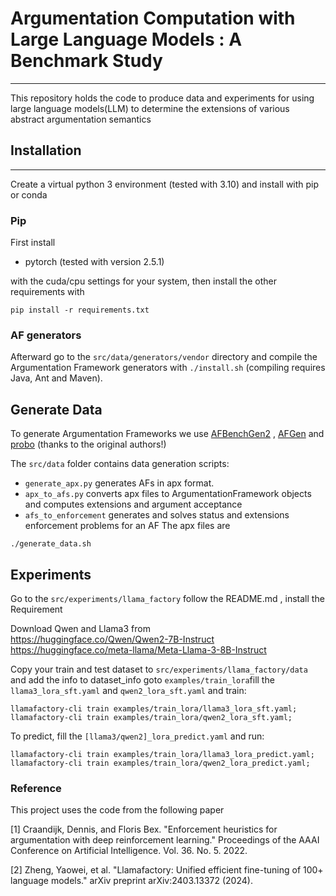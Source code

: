 # Argumentation Computation with Large Language Models : A Benchmark Study

---
This repository holds the code to produce data and experiments for using large language models(LLM) to determine the extensions of various abstract argumentation semantics
## Installation

---
Create a virtual python 3 environment (tested with 3.10) and install with pip or conda

### Pip
First install

* pytorch (tested with version 2.5.1)

with the cuda/cpu settings for your system, then install the other requirements with
    
`pip install -r requirements.txt`

### AF generators

Afterward go to the `src/data/generators/vendor` directory and compile the Argumentation Framework generators
with `./install.sh` (compiling requires Java, Ant and Maven).

## Generate Data

To generate Argumentation Frameworks we use [AFBenchGen2](https://sourceforge.net/projects/afbenchgen/)
, [AFGen](http://argumentationcompetition.org/2019/papers/ICCMA19_paper_3.pdf)
and [probo](https://sourceforge.net/projects/probo/) (thanks to the original authors!)

The `src/data` folder contains data generation scripts:

- `generate_apx.py` generates AFs in apx format.
- `apx_to_afs.py` converts apx files to ArgumentationFramework objects and computes extensions and argument acceptance
- `afs_to_enforcement` generates and solves status and extensions enforcement problems for an AF The apx files are

`./generate_data.sh`

## Experiments
Go to the `src/experiments/llama_factory` follow the README.md , install the Requirement

Download Qwen and Llama3 from  
https://huggingface.co/Qwen/Qwen2-7B-Instruct  
https://huggingface.co/meta-llama/Meta-Llama-3-8B-Instruct

Copy your train and test dataset to `src/experiments/llama_factory/data` and add the info to dataset_info
goto `examples/train_lora`fill the `llama3_lora_sft.yaml` and `qwen2_lora_sft.yaml` and train:  

    llamafactory-cli train examples/train_lora/llama3_lora_sft.yaml;
    llamafactory-cli train examples/train_lora/qwen2_lora_sft.yaml;

To predict, fill the `[llama3/qwen2]_lora_predict.yaml` and run:

    llamafactory-cli train examples/train_lora/llama3_lora_predict.yaml;
    llamafactory-cli train examples/train_lora/qwen2_lora_predict.yaml;

### Reference
This project uses the code from the following paper

[1] Craandijk, Dennis, and Floris Bex. "Enforcement heuristics for argumentation with deep reinforcement learning." Proceedings of the AAAI Conference on Artificial Intelligence. Vol. 36. No. 5. 2022.

[2] Zheng, Yaowei, et al. "Llamafactory: Unified efficient fine-tuning of 100+ language models." arXiv preprint arXiv:2403.13372 (2024).


